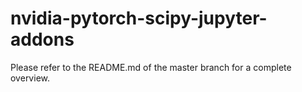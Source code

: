 # nvidia-pytorch-scipy-jupyter-addons

Please refer to the README.md of the master branch for a complete overview.
